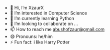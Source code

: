 - 👋 Hi, I’m XzaurX
- 👀 I’m interested in Computer Science
- 🌱 I’m currently learning Python
- 💞️ I’m looking to collaborate on ...
- 📫 How to reach me abushofzaur@gmail.com  
- 😄 Pronouns: he/him
- ⚡ Fun fact: i like Harry Potter

<!---
XzaurX/XzaurX is a ✨ special ✨ repository because its `README.md` (this file) appears on your GitHub profile.
You can click the Preview link to take a look at your changes.
--->

